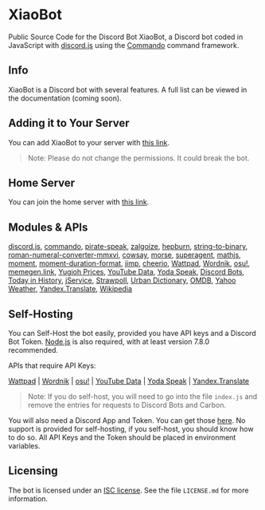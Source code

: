 # XiaoBot
Public Source Code for the Discord Bot XiaoBot, a Discord bot coded in JavaScript with [discord.js](https://discord.js.org/#/) using the [Commando](https://github.com/Gawdl3y/discord.js-commando) command framework.

## Info
XiaoBot is a Discord bot with several features. A full list can be viewed in the documentation (coming soon).

## Adding it to Your Server
You can add XiaoBot to your server with [this link](https://discordapp.com/oauth2/authorize?client_id=278305350804045834&scope=bot&permissions=1345846343). 

> Note: Please do not change the permissions. It could break the bot.

## Home Server
You can join the home server with [this link](https://discord.gg/fqQF8mc).

## Modules & APIs
[discord.js](https://discord.js.org/#/), [commando](https://github.com/Gawdl3y/discord.js-commando), [pirate-speak](https://github.com/mikewesthad/pirate-speak), [zalgoize](https://github.com/clux/zalgolize), [hepburn](https://github.com/lovell/hepburn), [string-to-binary](https://www.npmjs.com/package/string-to-binary), [roman-numeral-converter-mmxvi](https://github.com/Cein-Markey/roman-numeral-conversion-library), [cowsay](https://github.com/piuccio/cowsay), [morse](https://github.com/ecto/morse), [superagent](https://github.com/visionmedia/superagent), [mathjs](http://mathjs.org/), [moment](http://momentjs.com), [moment-duration-format](https://github.com/jsmreese/moment-duration-format), [jimp](https://github.com/oliver-moran/jimp), [cheerio](https://cheerio.js.org/), [Wattpad](https://developer.wattpad.com/docs/api), [Wordnik](http://developer.wordnik.com/docs.html), [osu!](https://osu.ppy.sh/p/api), [memegen.link](https://memegen.link/), [Yugioh Prices](http://docs.yugiohprices.apiary.io/#), [YouTube Data](https://developers.google.com/youtube/v3/), [Yoda Speak](https://market.mashape.com/ismaelc/yoda-speak), [Discord Bots](https://bots.discord.pw/api), [Today in History](http://history.muffinlabs.com/#api), [jService](http://jservice.io/), [Strawpoll](https://github.com/strawpoll/strawpoll/wiki/API), [Urban Dictionary](https://github.com/zdict/zdict/wiki/Urban-dictionary-API-documentation), [OMDB](http://www.omdbapi.com/), [Yahoo Weather](https://developer.yahoo.com/weather/), [Yandex.Translate](https://translate.yandex.com/developers), [Wikipedia](https://en.wikipedia.org/w/api.php)

## Self-Hosting
You can Self-Host the bot easily, provided you have API keys and a Discord Bot Token. [Node.js](https://nodejs.org/en/) is also required, with at least version 7.8.0 recommended.

APIs that require API Keys:

[Wattpad](https://developer.wattpad.com/docs/api) | [Wordnik](http://developer.wordnik.com/docs.html) | [osu!](https://osu.ppy.sh/p/api) | [YouTube Data](https://developers.google.com/youtube/v3/) | [Yoda Speak](https://market.mashape.com/ismaelc/yoda-speak) | [Yandex.Translate](https://translate.yandex.com/developers)

> Note: If you do self-host, you will need to go into the file `index.js` and remove the entries for requests to Discord Bots and Carbon.

You will also need a Discord App and Token. You can get those [here](https://discordapp.com/developers/applications). No support is provided for self-hosting, if you self-host, you should know how to do so. All API Keys and the Token should be placed in environment variables.

## Licensing
The bot is licensed under an [ISC license](https://opensource.org/licenses/ISC). See the file `LICENSE.md` for more information.
